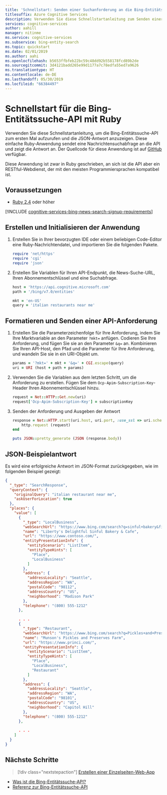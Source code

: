 ```yaml
---
title: 'Schnellstart: Senden einer Suchanforderung an die Bing-Entitätssuche-REST-API mithilfe von Ruby'
titlesuffix: Azure Cognitive Services
description: Verwenden Sie diese Schnellstartanleitung zum Senden einer Anforderung an die Bing-Entitätssuche-REST-API mit Ruby und Erhalten einer JSON-Antwort.
services: cognitive-services
author: aahill
manager: nitinme
ms.service: cognitive-services
ms.subservice: bing-entity-search
ms.topic: quickstart
ms.date: 02/01/2019
ms.author: aahi
ms.openlocfilehash: b5653ffbfeb22bc59c48dd92b558178fcd89b2de
ms.sourcegitcommit: 3d4121badd265e99d1177a7c78edfa55ed7a9626
ms.translationtype: HT
ms.contentlocale: de-DE
ms.lasthandoff: 05/30/2019
ms.locfileid: "66384497"
---
```

# <a name="quickstart-for-bing-entity-search-api-with-ruby"></a>Schnellstart für die Bing-Entitätssuche-API mit Ruby

Verwenden Sie diese Schnellstartanleitung, um die Bing-Entitätssuche-API zum ersten Mal aufzurufen und die JSON-Antwort anzuzeigen. Diese einfache Ruby-Anwendung sendet eine Nachrichtensuchabfrage an die API und zeigt die Antwort an. Der Quellcode für diese Anwendung ist auf [GitHub](https://github.com/Azure-Samples/cognitive-services-REST-api-samples/blob/master/ruby/Search/BingEntitySearchv7.rb) verfügbar.

Diese Anwendung ist zwar in Ruby geschrieben, an sich ist die API aber ein RESTful-Webdienst, der mit den meisten Programmiersprachen kompatibel ist.

## <a name="prerequisites"></a>Voraussetzungen

* [Ruby 2.4](https://www.ruby-lang.org/en/downloads/) oder höher

[!INCLUDE [cognitive-services-bing-news-search-signup-requirements](../../../../includes/cognitive-services-bing-entity-search-signup-requirements.md)]

## <a name="create-and-initialize-the-application"></a>Erstellen und Initialisieren der Anwendung

1. Erstellen Sie in Ihrer bevorzugten IDE oder einem beliebigen Code-Editor eine Ruby-Nachrichtendatei, und importieren Sie die folgenden Pakete.

    ```ruby
    require 'net/https'
    require 'cgi'
    require 'json'
    ```

2. Erstellen Sie Variablen für Ihren API-Endpunkt, die News-Suche-URL, Ihren Abonnementschlüssel und eine Suchabfrage.
    
    ```ruby
    host = 'https://api.cognitive.microsoft.com'
    path = '/bing/v7.0/entities'
    
    mkt = 'en-US'
    query = 'italian restaurants near me'
    ```

## <a name="format-and-make-an-api-request"></a>Formatieren und Senden einer API-Anforderung

1. Erstellen Sie die Parameterzeichenfolge für Ihre Anforderung, indem Sie Ihre Marktvariable an den Parameter `?mkt=` anfügen. Codieren Sie Ihre Anforderung, und fügen Sie sie an den Parameter `&q=` an. Kombinieren Sie Ihren API-Host, den Pfad und die Parameter für Ihre Anforderung, und wandeln Sie sie in ein URI-Objekt um.

    ```ruby
    params = '?mkt=' + mkt + '&q=' + CGI.escape(query)
    uri = URI (host + path + params)
    ```

2. Verwenden Sie die Variablen aus dem letzten Schritt, um die Anforderung zu erstellen. Fügen Sie dem `Ocp-Apim-Subscription-Key`-Header Ihren Abonnementschlüssel hinzu.

    ```ruby
    request = Net::HTTP::Get.new(uri)
    request['Ocp-Apim-Subscription-Key'] = subscriptionKey
    ```

3. Senden der Anforderung und Ausgeben der Antwort

    ```ruby
    response = Net::HTTP.start(uri.host, uri.port, :use_ssl => uri.scheme == 'https') do |http|
        http.request (request)
    end

    puts JSON::pretty_generate (JSON (response.body))
    ```

## <a name="example-json-response"></a>JSON-Beispielantwort

Es wird eine erfolgreiche Antwort im JSON-Format zurückgegeben, wie im folgenden Beispiel gezeigt: 

```json
{
  "_type": "SearchResponse",
  "queryContext": {
    "originalQuery": "italian restaurant near me",
    "askUserForLocation": true
  },
  "places": {
    "value": [
      {
        "_type": "LocalBusiness",
        "webSearchUrl": "https://www.bing.com/search?q=sinful+bakery&filters=local...",
        "name": "Liberty's Delightful Sinful Bakery & Cafe",
        "url": "https://www.contoso.com/",
        "entityPresentationInfo": {
          "entityScenario": "ListItem",
          "entityTypeHints": [
            "Place",
            "LocalBusiness"
          ]
        },
        "address": {
          "addressLocality": "Seattle",
          "addressRegion": "WA",
          "postalCode": "98112",
          "addressCountry": "US",
          "neighborhood": "Madison Park"
        },
        "telephone": "(800) 555-1212"
      },

      . . .
      {
        "_type": "Restaurant",
        "webSearchUrl": "https://www.bing.com/search?q=Pickles+and+Preserves...",
        "name": "Munson's Pickles and Preserves Farm",
        "url": "https://www.princi.com/",
        "entityPresentationInfo": {
          "entityScenario": "ListItem",
          "entityTypeHints": [
            "Place",
            "LocalBusiness",
            "Restaurant"
          ]
        },
        "address": {
          "addressLocality": "Seattle",
          "addressRegion": "WA",
          "postalCode": "98101",
          "addressCountry": "US",
          "neighborhood": "Capitol Hill"
        },
        "telephone": "(800) 555-1212"
      },
      
      . . .
    ]
  }
}
```

## <a name="next-steps"></a>Nächste Schritte

> [!div class="nextstepaction"]
> [Erstellen einer Einzelseiten-Web-App](../tutorial-bing-entities-search-single-page-app.md)

* [Was ist die Bing-Entitätssuche-API?](../search-the-web.md)
* [Referenz zur Bing-Entitätssuche-API](https://docs.microsoft.com/rest/api/cognitiveservices-bingsearch/bing-entities-api-v7-reference)
